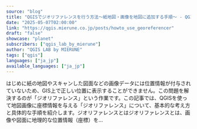 ```yaml
---
source: "blog"
title: "QGISでジオリファレンスを行う方法〜紙地図・画像を地図に追加する手順〜 - QGIS LAB by MIERUNE"
date: "2025-05-07T02:00:00"
link: "https://qgis.mierune.co.jp/posts/howto_use_georeferencer"
draft: "false"
showcase: "planet"
subscribers: ["qgis_lab_by_mierune"]
author: "QGIS LAB by MIERUNE"
tags: ["qgis"]
languages: ["ja_jp"]
available_languages: ["ja_jp"]
---
```


はじめに紙の地図やスキャンした図面などの画像データには位置情報が付与されていないため、GIS上で正しい位置に表示することができません。この問題を解決するのが「ジオリファレンス」という作業です。この記事では、QGISを使って地図画像に座標情報を与える「ジオリファレンス」について、基本的な考え方と具体的な手順を紹介します。ジオリファレンスとはジオリファレンスとは、画像や図面に地理的な位置情報（座標）を...

